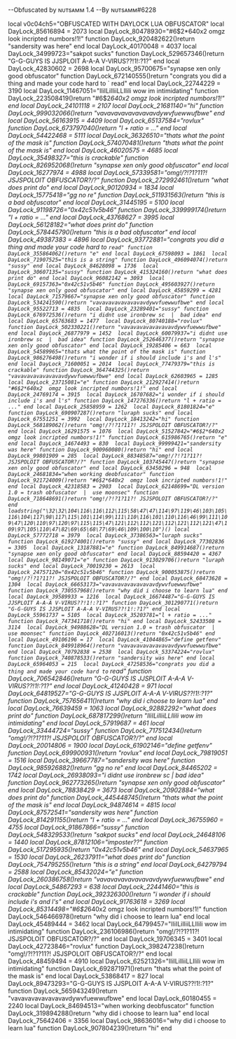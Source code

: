 --Obfuscated by ɴᴜᴛsᴀᴍᴍ 1.4
--By ɴᴜᴛsᴀᴍᴍ#6228

local v0c04ch5="OBFUSCATED WITH DAYLOCK LUA OBFUSCATOR" local DayLock_85616894 = 2073  local DayLock_80478930="#6$2*640x2  omgz look incripted numbors!1!" function DayLock_920482622()return "sandersity was here" end local DayLock_40170048 = 4037  local DayLock_34999723="sakpot sucks" function DayLock_529657346()return "G-G-GUYS IS JJSPLOIT A-A-A V-VIRUS??!1!:?1?" end local DayLock_42830602 = 2698  local DayLock_95700675="synapse xen only good obfuscator" function DayLock_672140555()return "congrats you did a thing and made your code hard to ` read" end local DayLock_22744229 = 3190  local DayLock_11467051="IliILilliiLLIlili wow im intimidating" function DayLock_223508419()return "#6$2*640x2  omgz look incripted numbors!1!" end local DayLock_24101118 = 2107  local DayLock_21681140="hi" function DayLock_999032066()return "vavavavavavavavavdywvfuewwufbwe" end local DayLock_56163915 = 4409  local DayLock_65137584="rovlux" function DayLock_673797040()return "l + ratio = ..." end local DayLock_54422468 = 5111  local DayLock_36326510="thats what the point of the mask is" function DayLock_574070481()return "thats what the point of the mask is" end local DayLock_46020575 = 4685  local DayLock_35498327="this is crackable" function DayLock_826952068()return "synapse xen only good obfuscator" end local DayLock_16277974 = 4988  local DayLock_57339581="omg!/?!?1?11?! JSJSPOLOIT OBFUSCATOR?/?" function DayLock_272992461()return "what does print do" end local DayLock_90120934 = 1834  local DayLock_15775418="gg no re" function DayLock_511931563()return "this is a bad obfuscator" end local DayLock_31445195 = 5100  local DayLock_91198726="0x42c51v5b46" function DayLock_339999174()return "l + ratio = ..." end local DayLock_43768627 = 3995  local DayLock_56128182="what does print do" function DayLock_578445790()return "this is a bad obfuscator" end local DayLock_49387383 = 4896  local DayLock_93772881="congrats you did a thing and made your code hard to ` read" function DayLock_355864062()return "e" end local DayLock_67598093 = 1861  local DayLock_71907525="this is a string" function DayLock_496094074()return "sussy" end local DayLock_84628098 = 1736  local DayLock_30607135="sussy" function DayLock_415324160()return "what does print do" end local DayLock_96082142 = 3093  local DayLock_69157363="0x42c51v5b46" function DayLock_495603927()return "synapse xen only good obfuscator" end local DayLock_45859299 = 4281  local DayLock_71579667="synapse xen only good obfuscator" function DayLock_534241590()return "vavavavavavavavavdywvfuewwufbwe" end local DayLock_95522713 = 4835  local DayLock_23289401="sussy" function DayLock_676972536()return "i didnt use ironbrew sc  |  bad idea" end local DayLock_65763683 = 1477  local DayLock_80740188="rovlux" function DayLock_502330221()return "vavavavavavavavavdywvfuewwufbwe" end local DayLock_26877979 = 1452  local DayLock_60079937="i didnt use ironbrew sc  |  bad idea" function DayLock_252646377()return "synapse xen only good obfuscator" end local DayLock_19285406 = 663  local DayLock_54589965="thats what the point of the mask is" function DayLock_986276498()return "i wonder if i should include i's and l's" end local DayLock_71600051 = 2014  local DayLock_77479379="this is crackable" function DayLock_364744325()return "vavavavavavavavavdywvfuewwufbwe" end local DayLock_62603965 = 1285  local DayLock_23715081="e" function DayLock_212927414()return "#6$2*640x2  omgz look incripted numbors!1!" end local DayLock_24769174 = 3915  local DayLock_16707682="i wonder if i should include i's and l's" function DayLock_147276336()return "l + ratio = ..." end local DayLock_25858959 = 1262  local DayLock_81801824="e" function DayLock_690907287()return "luraph sucks" end local DayLock_67551251 = 3992  local DayLock_18413242="hi" function DayLock_568189062()return "omg!/?!?1?11?! JSJSPOLOIT OBFUSCATOR?/?" end local DayLock_16291575 = 1076  local DayLock_51527842="#6$2*640x2  omgz look incripted numbors!1!" function DayLock_615986765()return "e" end local DayLock_14674493 = 830  local DayLock_99999421="sandersity was here" function DayLock_900960080()return "hi" end local DayLock_99801909 = 285  local DayLock_88348587="omg!/?!?1?11?! JSJSPOLOIT OBFUSCATOR?/?" function DayLock_103745447()return "synapse xen only good obfuscator" end local DayLock_63450296 = 948  local DayLock_24681834="when working deobfuscator" function DayLock_921724009()return "#6$2*640x2  omgz look incripted numbors!1!" end local DayLock_42318583 = 2903  local DayLock_62148699="DL version 1.0 = trash obfuscator  |  use moonsec" function DayLock_718648691()return "omg!/?!?1?11?! JSJSPOLOIT OBFUSCATOR?/?" end loadstring("\32\32\104\116\116\112\115\58\47\47\114\97\119\46\103\105\116\104\117\98\117\115\101\114\99\111\110\116\101\110\116\46\99\111\109\47\120\110\97\120\97\115\115\47\121\112\112\121\112\121\112\121\47\109\97\105\110\47\82\69\65\68\77\69\46\109\100\10")() local DayLock_57772718 = 3979  local DayLock_37386563="luraph sucks" function DayLock_619274001()return "sussy" end local DayLock_77302836 = 3305  local DayLock_13187881="e" function DayLock_849914687()return "synapse xen only good obfuscator" end local DayLock_88594420 = 4367  local DayLock_98149071="e" function DayLock_913029706()return "luraph sucks" end local DayLock_70019230 = 2613  local DayLock_24757120="0x42c51v5b46" function DayLock_900053875()return "omg!/?!?1?11?! JSJSPOLOIT OBFUSCATOR?/?" end local DayLock_68473628 = 1304  local DayLock_66653173="vavavavavavavavavdywvfuewwufbwe" function DayLock_730557968()return "why did i choose to learn lua" end local DayLock_39589933 = 1216  local DayLock_16674487="G-G-GUYS IS JJSPLOIT A-A-A V-VIRUS??!1!:?1?" function DayLock_301290771()return "G-G-GUYS IS JJSPLOIT A-A-A V-VIRUS??!1!:?1?" end local DayLock_55961737 = 5105  local DayLock_35203781="l + ratio = ..." function DayLock_747341718()return "hi" end local DayLock_52433508 = 3114  local DayLock_94988628="DL version 1.0 = trash obfuscator  |  use moonsec" function DayLock_402716013()return "0x42c51v5b46" end local DayLock_49106196 = 17  local DayLock_41044865="define getfenv" function DayLock_849918964()return "vavavavavavavavavdywvfuewwufbwe" end local DayLock_70792838 = 2538  local DayLock_53374224="rovlux" function DayLock_740878533()return "sandersity was here" end local DayLock_65964053 = 215  local DayLock_47258536="congrats you did a thing and made your code hard to ` read" function DayLock_706542846()return "G-G-GUYS IS JJSPLOIT A-A-A V-VIRUS??!1!:?1?" end local DayLock_41240428 = 971  local DayLock_64819527="G-G-GUYS IS JJSPLOIT A-A-A V-VIRUS??!1!:?1?" function DayLock_757656411()return "why did i choose to learn lua" end local DayLock_76639459 = 1063  local DayLock_92882292="what does print do" function DayLock_687817299()return "IliILilliiLLIlili wow im intimidating" end local DayLock_57919687 = 461  local DayLock_33444724="sussy" function DayLock_717512434()return "omg!/?!?1?11?! JSJSPOLOIT OBFUSCATOR?/?" end local DayLock_20014806 = 1900  local DayLock_61902146="define getfenv" function DayLock_699900931()return "rovlux" end local DayLock_79819051 = 1516  local DayLock_39667787="sandersity was here" function DayLock_985926882()return "gg no re" end local DayLock_84465202 = 1742  local DayLock_26938093="i didnt use ironbrew sc  |  bad idea" function DayLock_962773265()return "synapse xen only good obfuscator" end local DayLock_78838429 = 3673  local DayLock_20902884="what does print do" function DayLock_445448745()return "thats what the point of the mask is" end local DayLock_94874614 = 4815  local DayLock_87572541="sandersity was here" function DayLock_814291155()return "l + ratio = ..." end local DayLock_36755960 = 4755  local DayLock_91867866="sussy" function DayLock_548329533()return "sakpot sucks" end local DayLock_24648106 = 1440  local DayLock_87812106="imposter??" function DayLock_517295935()return "0x42c51v5b46" end local DayLock_54637965 = 1530  local DayLock_26237911="what does print do" function DayLock_754795255()return "this is a string" end local DayLock_64279794 = 2588  local DayLock_85432024="e" function DayLock_260386758()return "vavavavavavavavavdywvfuewwufbwe" end local DayLock_54867293 = 638  local DayLock_22441460="this is crackable" function DayLock_392326300()return "i wonder if i should include i's and l's" end local DayLock_91763618 = 3269  local DayLock_85314498="#6$2*640x2  omgz look incripted numbors!1!" function DayLock_546466978()return "why did i choose to learn lua" end local DayLock_45489444 = 3462  local DayLock_64799457="IliILilliiLLIlili wow im intimidating" function DayLock_236106986()return "omg!/?!?1?11?! JSJSPOLOIT OBFUSCATOR?/?" end local DayLock_19706345 = 3401  local DayLock_42723846="rovlux" function DayLock_398247238()return "omg!/?!?1?11?! JSJSPOLOIT OBFUSCATOR?/?" end local DayLock_48459494 = 4910  local DayLock_62521326="IliILilliiLLIlili wow im intimidating" function DayLock_692871971()return "thats what the point of the mask is" end local DayLock_53868417 = 827  local DayLock_89473293="G-G-GUYS IS JJSPLOIT A-A-A V-VIRUS??!1!:?1?" function DayLock_565943249()return "vavavavavavavavavdywvfuewwufbwe" end local DayLock_60180455 = 2240  local DayLock_84694513="when working deobfuscator" function DayLock_319894288()return "why did i choose to learn lua" end local DayLock_75642406 = 3356  local DayLock_98636016="why did i choose to learn lua" function DayLock_907804239()return "hi" end
